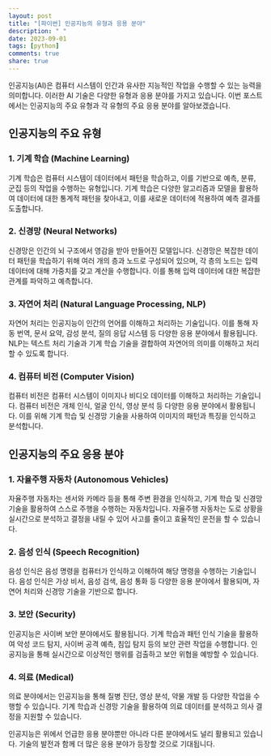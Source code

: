 ```yaml
---
layout: post
title: "[파이썬] 인공지능의 유형과 응용 분야"
description: " "
date: 2023-09-01
tags: [python]
comments: true
share: true
---
```


인공지능(AI)은 컴퓨터 시스템이 인간과 유사한 지능적인 작업을 수행할 수 있는 능력을 의미합니다. 이러한 AI 기술은 다양한 유형과 응용 분야를 가지고 있습니다. 이번 포스트에서는 인공지능의 주요 유형과 각 유형의 주요 응용 분야를 알아보겠습니다.

## 인공지능의 주요 유형

### 1. 기계 학습 (Machine Learning)

기계 학습은 컴퓨터 시스템이 데이터에서 패턴을 학습하고, 이를 기반으로 예측, 분류, 군집 등의 작업을 수행하는 유형입니다. 기계 학습은 다양한 알고리즘과 모델을 활용하여 데이터에 대한 통계적 패턴을 찾아내고, 이를 새로운 데이터에 적용하여 예측 결과를 도출합니다.

### 2. 신경망 (Neural Networks)

신경망은 인간의 뇌 구조에서 영감을 받아 만들어진 모델입니다. 신경망은 복잡한 데이터 패턴을 학습하기 위해 여러 개의 층과 노드로 구성되어 있으며, 각 층의 노드는 입력 데이터에 대해 가중치를 갖고 계산을 수행합니다. 이를 통해 입력 데이터에 대한 복잡한 관계를 파악하고 예측합니다.

### 3. 자연어 처리 (Natural Language Processing, NLP)

자연어 처리는 인공지능이 인간의 언어를 이해하고 처리하는 기술입니다. 이를 통해 자동 번역, 문서 요약, 감성 분석, 질의 응답 시스템 등 다양한 응용 분야에서 활용됩니다. NLP는 텍스트 처리 기술과 기계 학습 기술을 결합하여 자연어의 의미를 이해하고 처리할 수 있도록 합니다.

### 4. 컴퓨터 비전 (Computer Vision)

컴퓨터 비전은 컴퓨터 시스템이 이미지나 비디오 데이터를 이해하고 처리하는 기술입니다. 컴퓨터 비전은 개체 인식, 얼굴 인식, 영상 분석 등 다양한 응용 분야에서 활용됩니다. 이를 위해 기계 학습 및 신경망 기술을 사용하여 이미지의 패턴과 특징을 인식하고 분석합니다.

## 인공지능의 주요 응용 분야

### 1. 자율주행 자동차 (Autonomous Vehicles)

자율주행 자동차는 센서와 카메라 등을 통해 주변 환경을 인식하고, 기계 학습 및 신경망 기술을 활용하여 스스로 주행을 수행하는 자동차입니다. 자율주행 자동차는 도로 상황을 실시간으로 분석하고 결정을 내릴 수 있어 사고를 줄이고 효율적인 운전을 할 수 있습니다.

### 2. 음성 인식 (Speech Recognition)

음성 인식은 음성 명령을 컴퓨터가 인식하고 이해하여 해당 명령을 수행하는 기술입니다. 음성 인식은 가상 비서, 음성 검색, 음성 통화 등 다양한 응용 분야에서 활용되며, 자연어 처리와 신경망 기술을 기반으로 합니다.

### 3. 보안 (Security)

인공지능은 사이버 보안 분야에서도 활용됩니다. 기계 학습과 패턴 인식 기술을 활용하여 악성 코드 탐지, 사이버 공격 예측, 침입 탐지 등의 보안 관련 작업을 수행합니다. 인공지능을 통해 실시간으로 이상적인 행위를 검출하고 보안 위협을 예방할 수 있습니다.

### 4. 의료 (Medical)

의료 분야에서는 인공지능을 통해 질병 진단, 영상 분석, 약물 개발 등 다양한 작업을 수행할 수 있습니다. 기계 학습과 신경망 기술을 활용하여 의료 데이터를 분석하고 의사 결정을 지원할 수 있습니다.

인공지능은 위에서 언급한 응용 분야뿐만 아니라 다른 분야에서도 널리 활용되고 있습니다. 기술의 발전과 함께 더 많은 응용 분야가 등장할 것으로 기대됩니다.